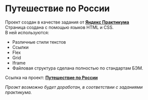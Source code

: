 # **Путешествие по России**  
Проект создан в качестве задания от [**Яндекс Практикума**](https://praktikum.yandex.ru)  
Страница создана с помощью языков HTML и CSS.  
В ней используются:  
* Различные стили текстов  
* Ссылки  
* Flex  
* Grid  
* Iframe  
* Файловая структура сделана полностью по стандартам БЭМ.  
  
    
Ссылка на проект: [**Путешествие по России**](https://agro3003.github.io/russian-travel) 
  
  
  
*Проэкт возможно будет доработан, в соответствии с заданиями практикума.*  

